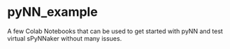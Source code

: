 # pyNN_example
A few Colab Notebooks that can be used to get started with pyNN and test virtual sPyNNaker without many issues.
